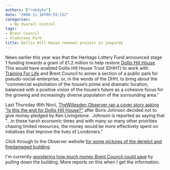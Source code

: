 ```yaml
---
authors: ["robdyke"]
date: "2008-11-10T09:59:25Z"
categories:
  - No Overall Control
tags:
- Brent Council
- Gladstone Park
title: Dollis Hill House renewal project in jeopardy
---
```

News earlier this year was that the Heritage Lottery Fund announced stage 1 funding towards a grant of £1.2 million to help restore [Dollis Hill House](http://www.dollishillhouse.org.uk/). This would have enabled Dollis Hill House Trust (DHHT) to work with [Training For Life](http://www.trainingforlife-city.org/) and Brent Council to annex a section of a public park for pseudo-social-enterprise, or, in the words of the DHH, to bring about the "commercial exploitation of the house’s prime and dramatic location, balanced with a positive vision of the house’s future as a cohesive focus for the growing and increasingly diverse population of the surrounding area."

Last Thursday (6th Nov), [TheWillesden Observer ran a cover story asking "Is this the end for Dollis Hill House?"](http://www.harrowobserver.co.uk/west-london-news/local-harrow-news/2008/10/31/mayor-disappoints-dollis-hill-house-campaigners-116451-22157660/) after Boris Johnson decided not to give money pledged by Ken Livingstone.  Johnson is reported as saying that "...in these harsh economic times and with many so many other priorities chasing limited resources, the money would be more effectively spent on initiatives that improve the lives of Londoners."

Click through to the Observer website [for some pictures of the derelict and firedamaged building](http://www.harrowobserver.co.uk/west-london-videos-pics/west-london-picture-galleries/2008/06/17/a-rare-look-inside-dollis-hill-house-116451-21090704/).

I'm currently [wondering how much money Brent Council could save](http://www.whatdotheyknow.com/request/costs_of_securing_dollis_hill_ho) by pulling down the building. More reports on this when I get the information.